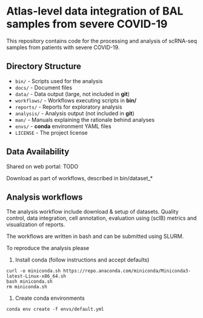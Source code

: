 # Atlas-level data integration of BAL samples from severe COVID-19

This repository contains code for the processing and analysis of scRNA-seq samples from patients with severe COVID-19.

## Directory Structure

* `bin/` - Scripts used for the analysis
* `docs/` - Document files
* `data/` - Data output (large, not included in **git**)
* `workflows/` - Workflows executing scripts in **bin/**
* `reports/` - Reports for exploratory analysis
* `analysis/` - Analysis output (not included in **git**)
* `man/` - Manuals explaining the rationale behind analyses
* `envs/` - **conda** environment YAML files
* `LICENSE` - The project license

## Data Availability

Shared on web portal: TODO

Download as part of workflows, described in bin/dataset_*

## Analysis workflows

The analysis workflow include download & setup of datasets. Quality control, data integration, cell annotation, 
evaluation using (scIB) metrics and visualization of reports.

The workflows are written in bash and can be submitted using SLURM.

To reproduce the analysis please
   1. Install conda (follow instructions and accept defaults)
   ```
   curl -o miniconda.sh https://repo.anaconda.com/miniconda/Miniconda3-latest-Linux-x86_64.sh
   bash miniconda.sh
   rm miniconda.sh
   ```
   1. Create conda environments
   ```
   conda env create -f envs/default.yml
   ```
